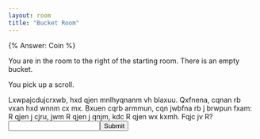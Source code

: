 ```yaml
---
layout: room
title: "Bucket Room"
---
```


{% Answer: Coin %}

You are in the room to the right of the starting room. There is an empty bucket.
<!-- 
<p class="item">
A bucket.
</p> -->

You pick up a scroll.

<div class="scroll">
Lxwpajcdujcrxwb, hxd qjen mnlhyqnanm vh blaxuu. Qxfnena, cqnan rb vxan hxd wnnm cx mx. Bxuen cqrb armmun, cqn jwbfna rb j brwpun fxam: R qjen j cjru, jwm R qjen j qnjm, kdc R qjen wx kxmh. Fqjc jv R?
</div>

<div class="puzzle">
    <input /><button>Submit</button>
</div>